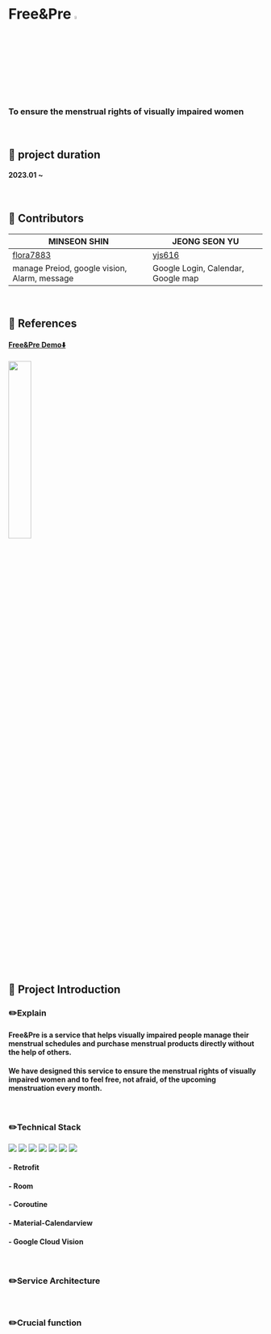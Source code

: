 # Free&Pre <img src="https://user-images.githubusercontent.com/65242294/231159832-e57dfa9f-2947-457b-aefb-95849d9886d1.png" width="4%" height="4%"/>
### To ensure the menstrual rights of visually impaired women

<br>

## 📌 project duration
#### 2023.01 ~ 

<br>

## 📌 Contributors
|MINSEON SHIN|JEONG SEON YU|
|------|---|
|[flora7883](https://github.com/flora7883)|[yjs616](https://github.com/yjs616)|
|manage Preiod, google vision, Alarm, message|Google Login, Calendar, Google map|
<br>

## 📌 References
#### [Free&Pre Demo⬇️](https://youtu.be/aJ0DtfM04ag )
<a href="https://youtu.be/aJ0DtfM04ag"><img src="https://user-images.githubusercontent.com/65242294/231161224-353cf4e9-d55a-43ca-883f-74fcb5eee465.JPG" width="30%" height="30%"/></a>

<br>

## 📌 Project Introduction
### ✏️Explain
#### Free&Pre is a service that helps visually impaired people manage their menstrual schedules and purchase menstrual products directly without the help of others.
#### We have designed this service to ensure the menstrual rights of visually impaired women and to feel free, not afraid, of the upcoming menstruation every month.

<br>

### ✏️Technical Stack
<img src="https://img.shields.io/badge/github-181717?style=for-the-badge&logo=github&logoColor=white"> <img src="https://img.shields.io/badge/git-F05032?style=for-the-badge&logo=git&logoColor=white">
<img src="https://img.shields.io/badge/android-3DDC84?style=for-the-badge&logo=android&logoColor=white">
<img src="https://img.shields.io/badge/kotlin-7F52FF?style=for-the-badge&logo=kotlin&logoColor=white">
<img src="https://img.shields.io/badge/Firebase-FFCA28?style=for-the-badge&logo=Firebase&logoColor=black">
<img src="https://img.shields.io/badge/googlemaps-4285F4?style=for-the-badge&logo=googlemaps&logoColor=white">
<img src="https://img.shields.io/badge/googlecloud-4285F4?style=for-the-badge&logo=googlecloud&logoColor=white">

#### - Retrofit
#### - Room
#### - Coroutine
#### - Material-Calendarview
#### - Google Cloud Vision


<br>

### ✏️Service Architecture


<br>

### ✏️Crucial function
